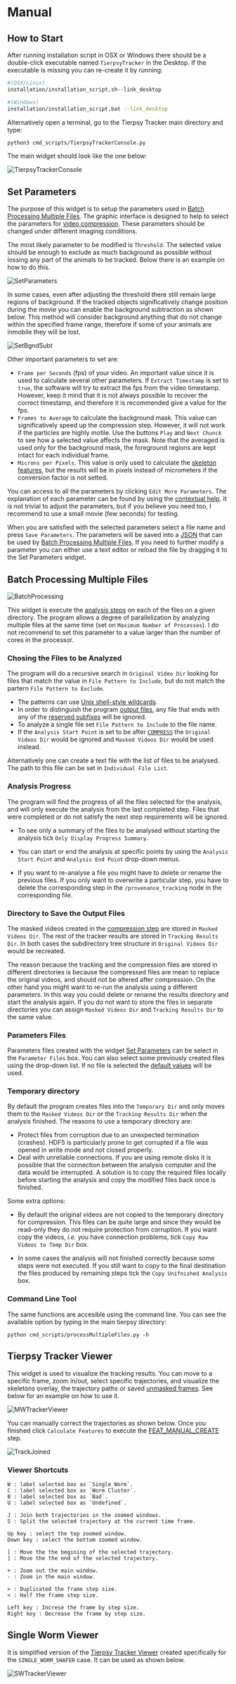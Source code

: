# Manual

## How to Start

After running installation script in OSX or Windows there should be a double-click executable named `TierpsyTracker` in the Desktop. If the executable is missing you can re-create it by running:

```bash
#(OSX/Linux)
installation/installation_script.sh--link_desktop 

#(Windows)
installation/installation_script.bat --link_desktop
```  

Alternatively open a terminal, go to the Tierpsy Tracker main directory and type: 

```bash
python3 cmd_scripts/TierpsyTrackerConsole.py
```

The main widget should look like the one below:

![TierpsyTrackerConsole](https://cloud.githubusercontent.com/assets/8364368/26624637/64275e1c-45e9-11e7-8bd6-69a386007d89.png)   

## Set Parameters

The purpose of this widget is to setup the parameters used in [Batch Processing Multiple Files](#batch-processing-multiple-files). The graphic interface is designed to help to select the parameters for [video compression](EXPLANATION.md/#compress). These parameters should be changed under different imaginig conditions.

The most likely parameter to be modified is `Threshold`. The selected value should be enough to exclude as much background as possible without lossing any part of the animals to be tracked. Below there is an example on how to do this.

![SetParameters](https://cloud.githubusercontent.com/assets/8364368/26410507/6df7ef54-409b-11e7-8139-9ce99daf69cb.gif)  

In some cases, even after adjusting the threshold there still remain large regions of background. If the tracked objects significatively change position during the movie you can enable the background subtraction as shown below. This method will consider background anything that do not change within the specified frame range, therefore if some of your animals are inmobile they will be lost. 

![SetBgndSubt](https://cloud.githubusercontent.com/assets/8364368/26410958/95a8c09a-409c-11e7-9fc9-14dafeabb467.gif)  

Other important parameters to set are:

* `Frame per Seconds` (fps) of your video. An important value since it is used to calculate several other parameters. If `Extract Timestamp` is set to `true`, the software will try to extract the fps from the video timestamp. However, keep it mind that it is not always possible to recover the correct timestamp, and therefore it is recommended give a value for the fps.
* `Frames to Average` to calculate the background mask. This value can significatively speed up the compression step. However, it will not work if the particles are highly motile. Use the buttons `Play` and `Next Chunck` to see how a selected value affects the mask. Note that the averaged is used only for the background mask, the foreground regions are kept intact for each individual frame. 
* `Microns per Pixels`. This value is only used to calculate the [skeleton features](EXPLANATION.md/#feat_create), but the results will be in pixels instead of micrometers if the conversion factor is not setted.

You can access to all the parameters by clicking `Edit More Parameters`. The explanation of each parameter can be found by using the [contextual help](https://en.wikipedia.org/wiki/Tooltip). It is not trivial to adjust the parameters, but if you believe you need too, I recommend to use a small movie (few seconds) for testing.

When you are satisfied with the selected parameters select a file name and press `Save Parameters`. The parameters will be saved into a [JSON](http://json.org/) that can be used by [Batch Processing Multiple Files](#batch-processing-multiple-files). If you need to further modify a parameter you can either use a text editor or reload the file by dragging it to the Set Parameters widget.

## Batch Processing Multiple Files
![BatchProcessing](https://cloud.githubusercontent.com/assets/8364368/26605347/86ffb1e6-4585-11e7-9835-ffdc0751c67a.png)

This widget is execute the [analysis steps](EXPLANATION.md) on each of the files on a given directory. The program allows a degree of parallelization by analyzing multiple files at the same time (set on `Maximum Number of Processes`). I do not recommend to set this parameter to a value larger than the number of cores in the processor.


### Chosing the Files to be Analyzed
The program will do a recursive search in `Original Video Dir` looking for files that match the value in `File Pattern to Include`, but do not match the partern `File Pattern to Exclude`. 

* The patterns can use [Unix shell-style wildcards](https://docs.python.org/3.1/library/fnmatch.html). 
* In order to distinguish the program [output files](OUTPUTS.md), any file that ends with any of the [reserved subfixes](https://github.com/ver228/tierpsy-tracker/blob/master/tierpsy/helper/misc/file_processing.py#L5) will be ignored. 
* To analyze a single file set `File Pattern to Include` to the file name.
* If the `Analysis Start Point` is set to be after [`COMPRESS`](EXPLANATION.md/#compress) the `Original Videos Dir` would be ignored and `Masked Videos Dir` would be used instead.

Alternatively one can create a text file with the list of files to be analysed. The path to this file can be set in `Individual File List`. 


### Analysis Progress 

The program will find the progress of all the files selected for the analysis, and will only execute the analysis from the last completed step. Files that were completed or do not satisfy the next step requirements will be ignored. 

* To see only a summary of the files to be analysed without starting the analysis tick `Only Display Progress Summary`.

* You can start or end the analysis at specific points by using the `Analysis Start Point` and `Analysis End Point` drop-down menus. 
* If you want to re-analyse a file you might have to delete or rename the previous files. If you only want to overwrite a particular step, you have to delete the corresponding step in the `/provenance_tracking` node in the corresponding file. 

### Directory to Save the Output Files
The masked videos created in the [compression step](EXPLANATION.md/#video-compression) are stored in `Masked Videos Dir`. The rest of the tracker results are stored in `Tracking Results Dir`. In both cases the subdirectory tree structure in `Original Videos Dir` would be recreated. 

The reason because the tracking and the compression files are stored in different directories is because the compressed files are mean to replace the original videos, and should not be altered after compression. On the other hand you might want to re-run the analysis using a different parameters. In this way you could delete or rename the results directory and start the analysis again. If you do not want to store the files in separate directories you can assign `Masked Videos Dir` and `Tracking Results Dir` to the same value.

### Parameters Files
Parameters files created with the widget [Set Parameters](#set-parameters) can be select in the `Parameter Files` box. You can also select some previously created files using the drop-down list. If no file is selected the [default values](https://github.com/ver228/tierpsy-tracker/blob/dev/tierpsy/helper/params/docs_tracker_param.py) will be used. 

### Temporary directory
By default the program creates files into the `Temporary Dir` and only moves them to the `Masked Videos Dir` or the `Tracking Results Dir` when the analysis finished. The reasons to use a temporary directory are:

* Protect files from corruption due to an unexpected termination (crashes). HDF5 is particularly prone to get corrupted if a file was opened in write mode and not closed properly.
* Deal with unreliable connections. If you are using remote disks it is possible that the connection between the analysis computer and the data would be interrupted. A solution is to copy the required files locally before starting the analysis and copy the modified files back once is finished.

Some extra options:

* By default the original videos are not copied to the temporary directory for compression. This files can be quite large and since they would be read-only they do not require protection from corruption.  If you want copy the videos, *i.e.* you have connection problems, tick `Copy Raw Videos to Temp Dir` box.

* In some cases the analysis will not finished correctly because some steps were not executed. If you still want to copy to the final destination the files produced by remaining steps tick the `Copy Unifnished Analysis` box.

### Command Line Tool

The same functions are accesible using the command line. You can see the available option by typing in the main tierpsy directory:
```
python cmd_scripts/processMultipleFiles.py -h
```

## Tierpsy Tracker Viewer

This widget is used to visualize the tracking results. You can move to a specific frame, zoom in/out, select specific trajectories, and visualize the skeletons overlay, the trajectory paths or saved [unmasked frames](OUTPUTS.md#full_data). See below for an example on how to use it.

![MWTrackerViewer](https://cloud.githubusercontent.com/assets/8364368/26412511/eac27158-40a0-11e7-880c-5671c2c27099.gif)  

You can manually correct the trajectories as shown below. Once you finished click `Calculate Features` to execute the [FEAT_MANUAL_CREATE](EXPLANATION.md/#feat_manual_create) step.

![TrackJoined](https://cloud.githubusercontent.com/assets/8364368/26412212/e0e112f8-409f-11e7-867b-512cf044d717.gif) 

### Viewer Shortcuts
	W : label selected box as `Single Worm`.
	C : label selected box as `Worm Cluster`.
	B : label selected box as `Bad`.
	U : label selected box as `Undefined`.

	J : Join both trajectories in the zoomed windows.
	S : Split the selected trajectory at the current time frame.

	Up key : select the top zoomed window. 
	Down key : select the bottom zoomed window. 

	[ : Move the the begining of the selected trajectory.
	] : Move the the end of the selected trajectory.

	+ : Zoom out the main window.
	- : Zoom in the main window.

	> : Duplicated the frame step size.
	< : Half the frame step size.

	Left key : Increse the frame by step size.
	Right key : Decrease the frame by step size.
    
## Single Worm Viewer
It is simplified version of the [Tierpsy Tracker Viewer](#tierpsy-tracker-viewer) created specifically for the `SINGLE_WORM_SHAFER` case. It can be used as shown below.

![SWTrackerViewer](https://cloud.githubusercontent.com/assets/8364368/26412826/e608bfea-40a1-11e7-9d3e-d0b8bf482db2.gif) 
